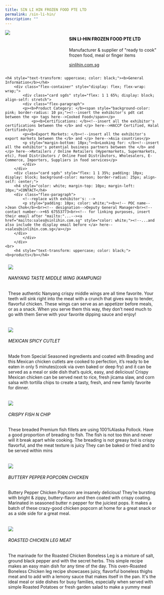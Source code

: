 ```yaml
---
title: SIN LI HIN FROZEN FOOD PTE LTD
permalink: /sin-li-hin/
description: ""
---
```

<div class="flex-paragraph">
		<!--hi there! this is a comment and will provide you with instructional guides-->
		<!--insert booth number here!-->
		<p style="text-transform: uppercase"></p></div>
			<div class="flex-container" style="display: flex; flex-wrap: wrap;">
				<!--insert DOWNLOAD link of company logo between the " marks!-->
			<div class="card sgds" style="flex: 1 1 40%; display: block;"><img src="https://drive.google.com/u/0/uc?id=1koU8PtfYv47-RVO-bJSx20nt0UMhzh-M&amp;export=download"></div>
	<div class="card-sgds" style="flex: 1 1 58%; display: block; margin-left: 3px">
		<h4 style="text-transform: uppercase; color: black;"><!--insert the exhibitor's name between the <b> tags here--><b>SIN LI-HIN FROZEN FOOD PTE LTD</b></h4><!--insert the exhibitor's description between the <p> tags here-->
		<p>Manufacturer &amp; supplier of "ready to cook" frozen food, meal or finger items</p>
		<!--insert the exhibitor's website link, making sure there is "https:// www." present please. make sure the entire https link goes in between the " marks-->
		<p><a href="https://sinlihin.com.sg" target="_blank"><!--insert the www website link here (no need for https)-->sinlihin.com.sg</a></p>
	</div>
</div>



	<h4 style="text-transform: uppercase; color: black;"><b>General Information</b></h4>
		<div class="flex-container" style="display: flex; flex-wrap: wrap;">
			<div class="card sgds" style="flex: 1 1 65%; display: block; align-self: stretch">
			<div class="flex-paragraph">
			<p><b>Product Category: </b><span style="background-color: pink; border-radius: 10 px;"><!--insert the exhibitor's pdt cat between the <p> tags here-->Cooked Food</span></p> 
				<p><b>Certifications: </b><!--insert all the exhibitor's certifications between the </b> and </p> here-->HACCP Certified, Halal Certified</p>
			<p><b>Export Markets: </b><!--insert all the exhibitor's export markets between the </b> and </p> here-->Asia countries</p>
			<p style="margin-bottom: 10px;"><b>Looking for: </b><!--insert all the exhibitor's potential business partners between the </b> and </p> here-->Retailers / Online Retailers (Hypermarkets, Supermarkets, etc), Food Distributors / Online Food Distributors, Wholesalers, E-Commerce, Importers, Suppliers in food services</p>
			</div>
		</div>
		<div class="card sgds" style="flex: 1 1 35%; padding: 10px; display: block; background-color: maroon; border-radius: 25px; align-self: center;">
		<h4 style="color: white; margin-top: 10px; margin-left: 10px;">CONTACT</h4>
		<div class="flex-paragraph">
			<!--replace with exhibitor's: -->
			<p style="padding: 10px; color: white;"><b><!-- POC name-->Jean Chok</b><br><!-- designation-->Deputy General Manager<br><!--contact number-->+65 67553773<br><!-- for linking purposes, insert their email after "mailto:"...--><a href="mailto:sales@sinlihin.com.sg" style="color: white;"><!--...and also include the display email before </a> here-->sales@sinlihin.com.sg</a></p>
		</div>
			</div>
		</div>
	<br>
		<h4 style="text-transform: uppercase; color: black;"><b>products</b></h4>
<div style="display: flex; flex-wrap: wrap;">
  <div class="card sgds" style="flex: 1 1 47%; margin: 10px; display: block;"><!--insert the exhibitor's DOWNLOAD image for product between the " marks here-->
	<div class="flex-image" style="display: block;"><img src="https://drive.google.com/u/0/uc?id=1vunXymny8n-kTu3ws4uUEmurVY5yHXHy&amp;export=download"></div>
	<div class="flex-paragraph">
		<h6 style="text-transform: uppercase; color: black;"><!--insert product name before </h6> and product description after <p>-->Nanyang Taste Middle Wing (Kampung)</h6>
		<p>These authentic Nanyang crispy middle wings are all time favorite.
Your teeth will sink right into the meat with a crunch that gives way to tender, flavorful chicken.
These wings can serve as an appetizer before meals, or as a snack. When you serve them this way, they don’t need much to go with them
Serve with your favorite dipping sauce and enjoy!</p></div>
	</div>
		<div class="card sgds" style="flex: 1 1 47%; margin: 10px; display: block;">
		<div class="flex-image" style="display: block;"><img src="https://drive.google.com/u/0/uc?id=1AO9rDaPjuSzp4aIYhUisjUSILKH0JrNx&amp;export=download"></div>
	<div class="flex-paragraph">
		<h6 style="text-transform: uppercase; color: black;">MEXican Spicy Cutlet</h6>
		<p>Made from Special Seasoned ingredients and coated with Breading and this Mexican chicken cutlets are cooked to perfection, it’s ready to be eaten in only 5 minutes(cook via oven baked or deep fry) and it can be served as a meal or side dish that’s quick, easy, and delicious!
Crispy Mexican chicken can be served next to rice, fresh jicama slaw, and corn salsa with tortilla chips to create a tasty, fresh, and new family favorite for dinner.</p></div>
	</div>
		<div class="card sgds" style="flex: 1 1 47%; margin: 10px; display: block;">
		<div class="flex-image" style="display: block;"><img src="https://drive.google.com/u/0/uc?id=1MXPVOXwLs3uiQ57kL1PgrgInGWE9-tYj&amp;export=download"></div>
	<div class="flex-paragraph">
		<h6 style="text-transform: uppercase; color: black;">Crispy Fish N Chip</h6>
		<p>These breaded Premium fish fillets are using 100%Alaska Pollock. Have a good proportion of breading to fish. The fish is not too thin and never will it break apart while cooking. The breading is not greasy but is crispy flavorful, and the meat texture is juicy
They can be baked or fried and to be served within mins</p></div>
		</div>
		<div class="card sgds" style="flex: 1 1 47%; margin: 10px; display: block;">
		<div class="flex-image" style="display: block;"><img src="https://drive.google.com/u/0/uc?id=1jbIFPj7vXEyhGtBUk-Klby4xJmwzOqJ0&amp;export=download"></div>
	<div class="flex-paragraph">
		<h6 style="text-transform: uppercase; color: black;">Buttery Pepper Popcorn Chicken</h6>
		<p>Buttery Pepper Chicken Popcorn are insanely delicious! They’re bursting with bright &amp; zippy, buttery-flavor and then coated with crispy coating. Marinated in seasoned butter n pepper for the juiciest pops. It makes a batch of these crazy-good chicken popcorn at home for a great snack or as a side side for a great meal.</p></div>
	</div>
		<div class="card sgds" style="flex: 1 1 47%; margin: 10px; display: block;">
		<div class="flex-image" style="display: block;"><img src="https://drive.google.com/u/0/uc?id=154V3phY7h6dRJUtME5lyRllb5M-JP9Zd&amp;export=download"></div>
	<div class="flex-paragraph">
		<h6 style="text-transform: uppercase; color: black;">Roasted chicken Leg Meat</h6>
		<p>The marinade for the Roasted Chicken Boneless Leg is a mixture of salt, ground black pepper and with the secret herbs.
This simple recipe makes an easy main dish for any time of the day.
This oven-Roasted Boneless Chicken leg recipe showcases juicy, flavorful boneless thighs meat and to add with a lemony sauce that makes itself in the pan.
It's the ideal meal or side dishes for busy families, especially when served with simple Roasted Potatoes or fresh garden salad to make a yummy meal</p></div>
	</div>
	<!--don't delete these 2 tags. double check how the layout looks on the right too and lemme know if there are any problems! thank u so much for ur hardwork!-->
	</div>